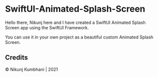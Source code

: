 # SwiftUI-Animated-Splash-Screen
Hello there, Nikunj here and I have created a SwiftUI Animated Splash Screen app using the SwiftUI Framework.

You can use it in your own project as a beautiful custom Animated Splash Screen.



## Credits
© Nikunj Kumbhani | 2021
